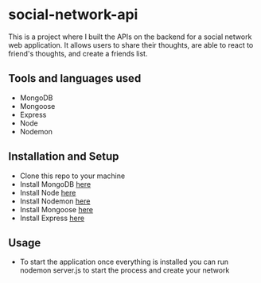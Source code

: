 # social-network-api
This is a project where I built the APIs on the backend for a social network web application. It allows users to share their thoughts, are able to react to friend's thoughts, and create a friends list.

## Tools and languages used
* MongoDB 
* Mongoose
* Express
* Node
* Nodemon

## Installation and Setup
 * Clone this repo to your machine
 * Install MongoDB [here](https://docs.mongodb.com/manual/installation)
 * Install Node [here](https://nodejs.org/en/download/) 
 * Install Nodemon [here](https://www.npmjs.com/package/nodemon)
 * Install Mongoose [here](https://mongoosejs.com/docs/)
 * Install Express [here](https://expressjs.com/en/starter/installing.html)
 
 ## Usage
 * To start the application once everything is installed you can run nodemon server.js to start the process and create your network
  
